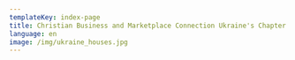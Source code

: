 ```yaml
---
templateKey: index-page
title: Christian Business and Marketplace Connection Ukraine's Chapter
language: en
image: /img/ukraine_houses.jpg
---
```

